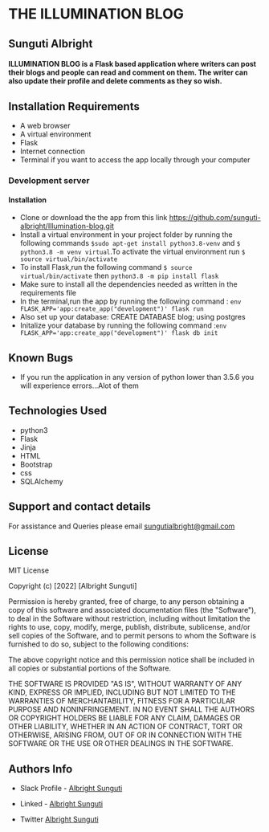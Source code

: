 # THE ILLUMINATION BLOG


## Sunguti Albright



#### ILLUMINATION BLOG is a Flask based application where writers can post their blogs and people can read and comment on them. The writer can also update their profile and delete comments as they so wish.


## Installation Requirements
* A web browser
* A virtual environment
* Flask
* Internet connection
* Terminal if you want to access the app locally through your computer

### Development server

#### Installation
* Clone or download the the app from this link https://github.com/sunguti-albright/Illumination-blog.git
* Install a virtual environment in your project folder by running the following commands `$sudo apt-get install python3.8-venv` and `$ python3.8 -m venv virtual`.To activate the virtual environment run `$ source virtual/bin/activate`
* To install Flask,run the following command `$ source virtual/bin/activate` then `python3.8 -m pip install flask`
* Make sure to install all the dependencies needed as written in the requirements file
* In the terminal,run the app by running the following command : `env FLASK_APP='app:create_app("development")' flask run`
* Also set up your database: CREATE DATABASE blog; using postgres
* Initalize your database by running the following command :`env FLASK_APP='app:create_app("development")' flask db init`

## Known Bugs
* If you run the application in any version of python lower than 3.5.6 you will experience errors...Alot of them

## Technologies Used
* python3
* Flask
* Jinja
* HTML
* Bootstrap
* css
* SQLAlchemy


## Support and contact details
For assistance and Queries please email sungutialbright@gmail.com


 ## License
 
 MIT License
 
 Copyright (c) [2022] [Albright Sunguti]
 
 Permission is hereby granted, free of charge, to any person obtaining a copy
 of this software and associated documentation files (the "Software"), to deal
 in the Software without restriction, including without limitation the rights
 to use, copy, modify, merge, publish, distribute, sublicense, and/or sell
 copies of the Software, and to permit persons to whom the Software is
 furnished to do so, subject to the following conditions:
 
 The above copyright notice and this permission notice shall be included in all
 copies or substantial portions of the Software.
 
 THE SOFTWARE IS PROVIDED "AS IS", WITHOUT WARRANTY OF ANY KIND, EXPRESS OR
 IMPLIED, INCLUDING BUT NOT LIMITED TO THE WARRANTIES OF MERCHANTABILITY,
 FITNESS FOR A PARTICULAR PURPOSE AND NONINFRINGEMENT. IN NO EVENT SHALL THE
 AUTHORS OR COPYRIGHT HOLDERS BE LIABLE FOR ANY CLAIM, DAMAGES OR OTHER
 LIABILITY, WHETHER IN AN ACTION OF CONTRACT, TORT OR OTHERWISE, ARISING FROM,
 OUT OF OR IN CONNECTION WITH THE SOFTWARE OR THE USE OR OTHER DEALINGS IN THE
 SOFTWARE.
 
 ## Authors Info
 
 * Slack Profile - [Albright Sunguti](https://moringaclassroom.slack.com/team/U032HD2N1BR)
 
 * Linked - [Albright Sunguti](https://www.linkedin.com/in/albright-sunguti-405102216/?lipi=urn%3Ali%3Apage%3Ad_flagship3_feed%3BNh2x%2Bvb8SCC4Lxni8rynqg%3D%3D)
 
 * Twitter [Albright Sunguti](@bright_sunguti)
